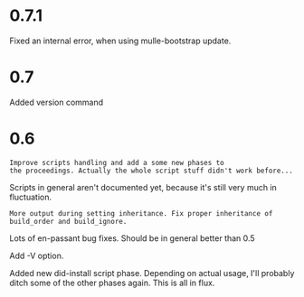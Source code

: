 0.7.1
===
   Fixed an internal error, when using mulle-bootstrap update.

0.7
===
   Added version command

0.6
===
	Improve scripts handling and add a some new phases to
	the proceedings. Actually the whole script stuff didn't work before...
   Scripts in general aren't documented yet, because it's still very much
   in fluctuation.

	More output during setting inheritance. Fix proper inheritance of
	build_order and build_ignore.

   Lots of en-passant bug fixes. Should be in general better than 0.5

   Add -V option.

   Added new did-install script phase. Depending on actual usage, I'll
   probably ditch some of the other phases again. This is all in flux.